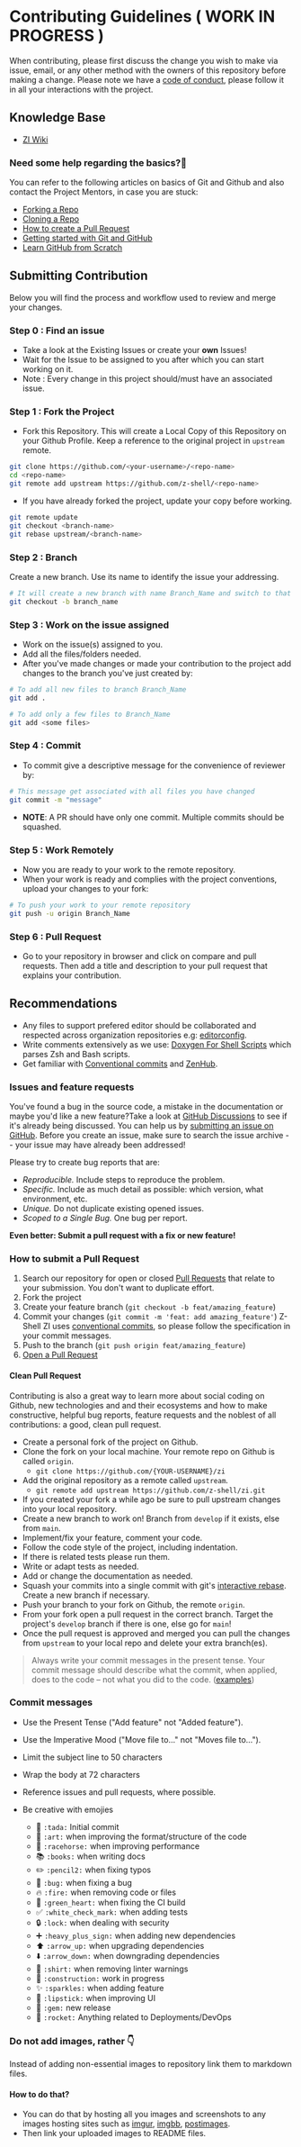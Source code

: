# Contributing Guidelines ( WORK IN PROGRESS )

When contributing, please first discuss the change you wish to make via issue, email, or any other method with the owners of this repository before making a change.
Please note we have a [code of conduct](CODE_OF_CONDUCT.md), please follow it in all your interactions with the project.

## Knowledge Base

- [ZI Wiki](https://z.digitalclouds.dev)

### Need some help regarding the basics?🤔

You can refer to the following articles on basics of Git and Github and also contact the Project Mentors,
in case you are stuck:

- [Forking a Repo](https://help.github.com/en/github/getting-started-with-github/fork-a-repo)
- [Cloning a Repo](https://help.github.com/en/desktop/contributing-to-projects/creating-an-issue-or-pull-request)
- [How to create a Pull Request](https://opensource.com/article/19/7/create-pull-request-github)
- [Getting started with Git and GitHub](https://towardsdatascience.com/getting-started-with-git-and-github-6fcd0f2d4ac6)
- [Learn GitHub from Scratch](https://lab.github.com/githubtraining/introduction-to-github)

## Submitting Contribution

Below you will find the process and workflow used to review and merge your changes.

### Step 0 : Find an issue

- Take a look at the Existing Issues or create your **own** Issues!
- Wait for the Issue to be assigned to you after which you can start working on it.
- Note : Every change in this project should/must have an associated issue.

### Step 1 : Fork the Project

- Fork this Repository. This will create a Local Copy of this Repository on your Github Profile.
  Keep a reference to the original project in `upstream` remote.

```bash
git clone https://github.com/<your-username>/<repo-name>
cd <repo-name>
git remote add upstream https://github.com/z-shell/<repo-name>
```

- If you have already forked the project, update your copy before working.

```bash
git remote update
git checkout <branch-name>
git rebase upstream/<branch-name>
```

### Step 2 : Branch

Create a new branch. Use its name to identify the issue your addressing.

```bash
# It will create a new branch with name Branch_Name and switch to that branch
git checkout -b branch_name
```

### Step 3 : Work on the issue assigned

- Work on the issue(s) assigned to you.
- Add all the files/folders needed.
- After you've made changes or made your contribution to the project add changes to the branch you've just created by:

```bash
# To add all new files to branch Branch_Name
git add .

# To add only a few files to Branch_Name
git add <some files>
```

### Step 4 : Commit

- To commit give a descriptive message for the convenience of reviewer by:

```bash
# This message get associated with all files you have changed
git commit -m "message"
```

- **NOTE**: A PR should have only one commit. Multiple commits should be squashed.

### Step 5 : Work Remotely

- Now you are ready to your work to the remote repository.
- When your work is ready and complies with the project conventions, upload your changes to your fork:

```bash
# To push your work to your remote repository
git push -u origin Branch_Name
```

### Step 6 : Pull Request

- Go to your repository in browser and click on compare and pull requests.
  Then add a title and description to your pull request that explains your contribution.

## Recommendations

- Any files to support prefered editor should be collaborated and respected across organization repositories e.g: [editorconfig](https://gist.github.com/ss-o/1e8d9f3a710f78330a09ccc47ef6ddb2).
- Write comments extensively as we use: [Doxygen For Shell Scripts](https://github.com/z-shell/zsdoc) which parses Zsh and Bash scripts.
- Get familiar with [Conventional commits](https://www.conventionalcommits.org) and [ZenHub](https://go.zenhub.com).

### Issues and feature requests

You've found a bug in the source code, a mistake in the documentation or maybe you'd like a new feature?Take a look at [GitHub Discussions](https://github.com/z-shell/zi/discussions) to see if it's already being discussed. You can help us by [submitting an issue on GitHub](https://github.com/z-shell/zi/issues). Before you create an issue, make sure to search the issue archive -- your issue may have already been addressed!

Please try to create bug reports that are:

- _Reproducible._ Include steps to reproduce the problem.
- _Specific._ Include as much detail as possible: which version, what environment, etc.
- _Unique._ Do not duplicate existing opened issues.
- _Scoped to a Single Bug._ One bug per report.

**Even better: Submit a pull request with a fix or new feature!**

### How to submit a Pull Request

1. Search our repository for open or closed
   [Pull Requests](https://github.com/z-shell/zi/pulls)
   that relate to your submission. You don't want to duplicate effort.
2. Fork the project
3. Create your feature branch (`git checkout -b feat/amazing_feature`)
4. Commit your changes (`git commit -m 'feat: add amazing_feature'`) Z-Shell ZI uses [conventional commits](https://www.conventionalcommits.org), so please follow the specification in your commit messages.
5. Push to the branch (`git push origin feat/amazing_feature`)
6. [Open a Pull Request](https://github.com/z-shell/zi/compare?expand=1)

#### Clean Pull Request

Contributing is also a great way to learn more about social coding on Github, new technologies and and their ecosystems and how to make constructive, helpful bug reports, feature requests and the noblest of all contributions: a good, clean pull request.

- Create a personal fork of the project on Github.
- Clone the fork on your local machine. Your remote repo on Github is called `origin`.
  - `git clone https://github.com/{YOUR-USERNAME}/zi`
- Add the original repository as a remote called `upstream`.
  - `git remote add upstream https://github.com/z-shell/zi.git`
- If you created your fork a while ago be sure to pull upstream changes into your local repository.
- Create a new branch to work on! Branch from `develop` if it exists, else from `main`.
- Implement/fix your feature, comment your code.
- Follow the code style of the project, including indentation.
- If there is related tests please run them.
- Write or adapt tests as needed.
- Add or change the documentation as needed.
- Squash your commits into a single commit with git's [interactive rebase](https://help.github.com/articles/interactive-rebase). Create a new branch if necessary.
- Push your branch to your fork on Github, the remote `origin`.
- From your fork open a pull request in the correct branch. Target the project's `develop` branch if there is one, else go for `main`!
- Once the pull request is approved and merged you can pull the changes from `upstream` to your local repo and delete
  your extra branch(es).

> Always write your commit messages in the present tense. Your commit message should describe what the commit, when applied, does to the code – not what you did to the code. ([examples](https://www.google.com/search?q=english+"present+tense+example"))

### Commit messages

- Use the Present Tense ("Add feature" not "Added feature").
- Use the Imperative Mood ("Move file to..." not "Moves file to...").
- Limit the subject line to 50 characters
- Wrap the body at 72 characters
- Reference issues and pull requests, where possible.

- Be creative with emojies
  - :tada: `:tada:` Initial commit
  - :art: `:art:` when improving the format/structure of the code
  - :racehorse: `:racehorse:` when improving performance
  - :books: `:books:` when writing docs
  - :pencil2: `:pencil2:` when fixing typos
  - :bug: `:bug:` when fixing a bug
  - :fire: `:fire:` when removing code or files
  - :green_heart: `:green_heart:` when fixing the CI build
  - :white_check_mark: `:white_check_mark:` when adding tests
  - :lock: `:lock:` when dealing with security
  - :heavy_plus_sign: `:heavy_plus_sign:` when adding new dependencies
  - :arrow_up: `:arrow_up:` when upgrading dependencies
  - :arrow_down: `:arrow_down:` when downgrading dependencies
  - :shirt: `:shirt:` when removing linter warnings
  - :construction: `:construction:` work in progress
  - :sparkles: `:sparkles:` when adding feature
  - :lipstick: `:lipstick:` when improving UI
  - :gem: `:gem:` new release
  - :rocket: `:rocket:` Anything related to Deployments/DevOps

### Do not add images, rather 👇

Instead of adding non-essential images to repository link them to markdown files.

#### How to do that?

- You can do that by hosting all you images and screenshots to any images hosting sites such as [imgur](https://imgur.com/), [imgbb](https://imgbb.com/), [postimages](https://postimages.org/).
- Then link your uploaded images to README files.
